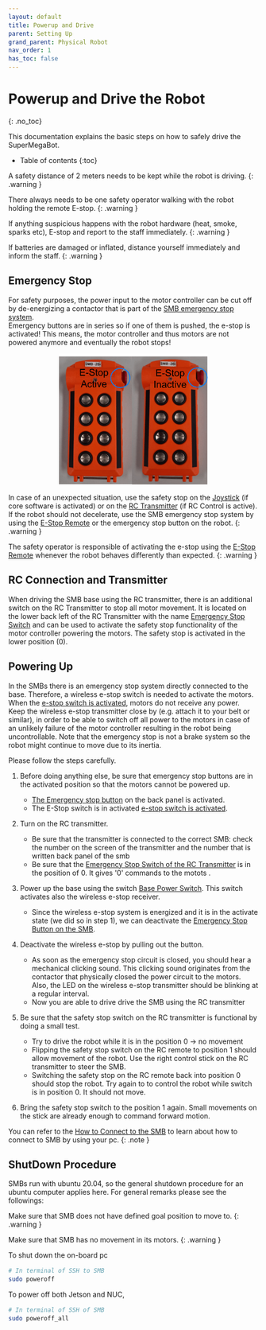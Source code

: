 ```yaml
---
layout: default
title: Powerup and Drive
parent: Setting Up
grand_parent: Physical Robot
nav_order: 1
has_toc: false
---
```


# Powerup and Drive the Robot
{: .no_toc}

This documentation explains the basic steps on how to safely drive the SuperMegaBot.

* Table of contents
{:toc}


A safety distance of 2 meters needs to be kept while the robot is driving.
{: .warning }

There always needs to be one safety operator walking with the robot holding the remote E-stop.
{: .warning }

If anything suspicious happens with the robot hardware (heat, smoke, sparks etc), E-stop and report to the staff immediately.
{: .warning }

If batteries are damaged or inflated, distance yourself immediately and inform the staff.
{: .warning }

## Emergency Stop
For safety purposes, the power input to the motor controller can be cut off by de-energizing a contactor that is part of the [SMB emergency stop system](https://unlimited.ethz.ch/display/ROBOTX/SMB+Emergency+Stop+System).\
Emergency buttons are in series so if one of them is pushed, the e-stop is activated! This means, the motor controller and thus motors are not powered anymore and eventually the robot stops! 
<p align="center">
  <img style="right;"  src="../../images/E-Stop.png" width="300" title="Remote Emergency Stop">
</p>

In case of an unexpected situation, use the safety stop on the [Joystick](../../images/JoyStick.png) (if core software is activated) or on the [RC Transmitter](../images/RCTransmitter.png) (if RC Control is active). If the robot should not decelerate, use the SMB emergency stop system by using the [E-Stop Remote](../..images/E-Stop.png) or the emergency stop button on the robot.
{: .warning }

The safety operator is responsible of activating the e-stop using the [E-Stop Remote](../../images/E-Stop.png) whenever the robot behaves differently than expected. 
{: .warning }

## RC Connection and Transmitter
When driving the SMB base using the RC transmitter, there is an additional switch on the RC Transmitter to stop all motor movement. It is located on the lower back left of the RC Transmitter with the name [Emergency Stop Switch](../../images/RCTransmitter.png) and can be used to activate the safety stop functionality of the motor controller powering the motors. The safety stop is activated in the lower position (0).


## Powering Up 

In the SMBs there is an emergency stop system directly connected to the base. Therefore, a wireless e-stop switch is needed to activate the motors. When the [e-stop switch is activated](../../images/E-Stop.png), motors do not receive any power.\
Keep the wireless e-stop transmitter close by (e.g. attach it to your belt or similar), in order to be able to switch off all power to the motors in case of an unlikely failure of the motor controller resulting in the robot being uncontrollable. Note that the emergency stop is not a brake system so the robot might continue to move due to its inertia.


Please follow the steps carefully.

1. Before doing anything else, be sure that emergency stop buttons are in the activated position so that the motors cannot be powered up.
   * [The Emergency stop button](../../images/SMB_Backpanel.png) on the back panel is activated.
   * The E-Stop switch is in activated [e-stop switch is activated](../../images/E-Stop.png).
  
2. Turn on the RC transmitter.
   * Be sure that the transmitter is connected to the correct SMB: check the number on the screen of the transmitter and the number that is written back panel of the smb 
   * Be sure that the [Emergency Stop Switch of the RC Transmitter](../../images/RCTransmitter.png)  is in the position of 0. It gives '0' commands to the motots . 

3. Power up the base using the switch [Base Power Switch](../../images/SMB_Backpanel.png). This switch activates also the wireless e-stop receiver.
   * Since the wireless e-stop system is energized and it is in the activate state (we did so in step 1), we can deactivate the [Emergency Stop Button on the SMB](../../images/SMB_Backpanel.png). 
  
4. Deactivate the wireless e-stop by pulling out the button.
    * As soon as the emergency stop circuit is closed, you should hear a mechanical clicking sound. This clicking sound originates from the contactor that physically closed the power circuit to the motors. Also, the LED on the wireless e-stop transmitter should be blinking at a regular interval. 
    * Now you are able to drive drive the SMB using the RC transmitter
  
5. Be sure that the safety stop switch on the RC transmitter is functional by doing a small test.
    * Try to drive the robot while it is in the position 0 -> no movement 
    * Flipping the safety stop switch on the RC remote to position 1 should allow movement of the robot. Use the right control stick on the RC transmitter to steer the SMB. 
    * Switching the safety stop on the RC remote back into position 0 should stop the robot. Try again to to control the robot while switch is in position 0. It should not move. 
6. Bring the safety stop switch to the position 1 again. Small movements on the stick are already enough to command forward motion. 


You can refer to the [How to Connect to the SMB](connect-to-robot.md) to learn about how to connect to SMB by using your pc. 
{: .note }

## ShutDown Procedure
SMBs run with ubuntu 20.04, so the general shutdown procedure for an ubuntu computer applies here. For general remarks please see the followings:

Make sure that SMB does not have defined goal position to move to.
{: .warning }

Make sure that SMB has no movement in its motors.
{: .warning }

To shut down the on-board pc 
```bash
# In terminal of SSH to SMB
sudo poweroff
```

To power off both Jetson and NUC,
```bash
# In terminal of SSH of SMB
sudo poweroff_all
```

